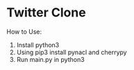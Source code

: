 # Twitter Clone

How to Use:

1. Install python3
2. Using pip3 install pynacl and cherrypy
3. Run main.py in python3